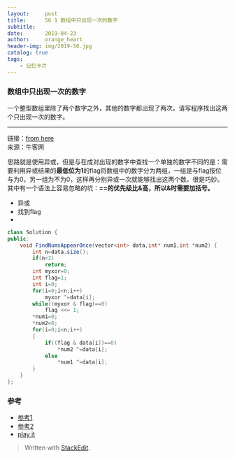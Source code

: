 ```yaml
---
layout:     post
title:      56 1 数组中只出现一次的数字
subtitle:  
date:       2019-04-23
author:     orange_heart
header-img: img/2019-56.jpg
catalog: true
tags:
    - 记忆卡片
---
```


###   数组中只出现一次的数字

一个整型数组里除了两个数字之外，其他的数字都出现了两次。请写程序找出这两个只出现一次的数字。

-----------

链接：[from here](https://www.nowcoder.com/profile/812641)  
来源：牛客网  
  
思路就是使用异或，但是与在成对出现的数字中查找一个单独的数字不同的是：需要利用异或结果的**最低位为1**的flag将数组中的数字分为两组，一组是与flag按位与为0，另一组为不为0，这样再分别异或一次就能够找出这两个数。很是巧妙。其中有一个语法上容易忽略的坑：**==的优先级比&高，所以&时需要加括号。**

 - 异或
 - 找到flag
 - 

```java
class Solution {
public:
    void FindNumsAppearOnce(vector<int> data,int* num1,int *num2) {
        int n=data.size();
        if(n<2)
            return;
        int myxor=0;
        int flag=1;
        int i=0;
        for(i=0;i<n;i++)
            myxor ^=data[i];
        while((myxor & flag)==0)
            flag <<= 1;
        *num1=0;
        *num2=0;
        for(i=0;i<n;i++)
        {
            if((flag & data[i])==0)
                *num2 ^=data[i];
            else
                *num1 ^=data[i];
        }
    }
};
```



### 参考

- [参考1](https://github.com/zhedahht/CodingInterviewChinese2)
- [参考2](https://github.com/gatieme/CodingInterviews)
- [play it](https://www.nowcoder.com/practice/e02fdb54d7524710a7d664d082bb7811?tpId=13&tqId=11193&rp=2&ru=/ta/coding-interviews&qru=/ta/coding-interviews/question-ranking&tPage=2)





> Written with [StackEdit](https://stackedit.io/).

<head>
    <script src="https://cdn.mathjax.org/mathjax/latest/MathJax.js?config=TeX-AMS-MML_HTMLorMML" type="text/javascript"></script>
    <script type="text/x-mathjax-config">
        MathJax.Hub.Config({
            tex2jax: {
            skipTags: ['script', 'noscript', 'style', 'textarea', 'pre'],
            inlineMath: [['$','$']]
            }
        });
    </script>
</head>
<!--stackedit_data:
eyJoaXN0b3J5IjpbNTM3MzEyOTEzXX0=
-->